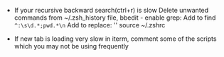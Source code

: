- If your recursive backward search(ctrl+r) is slow 
  Delete unwanted commands from ~/.zsh_history file, bbedit - enable grep: 
  Add to find
  `^:\s\d.*;pwd.*\n` 
  Add to replace: 
  ''
  source ~/.zshrc
  
- If new tab is loading very slow in iterm, comment some of the scripts which you may not be using frequently
